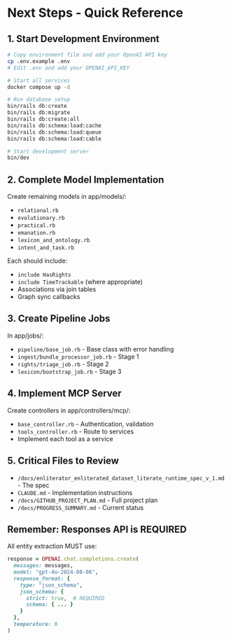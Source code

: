 # Next Steps - Quick Reference

## 1. Start Development Environment

```bash
# Copy environment file and add your OpenAI API key
cp .env.example .env
# Edit .env and add your OPENAI_API_KEY

# Start all services
docker compose up -d

# Run database setup
bin/rails db:create
bin/rails db:migrate
bin/rails db:create:all
bin/rails db:schema:load:cache
bin/rails db:schema:load:queue
bin/rails db:schema:load:cable

# Start development server
bin/dev
```

## 2. Complete Model Implementation

Create remaining models in app/models/:
- `relational.rb`
- `evolutionary.rb` 
- `practical.rb`
- `emanation.rb`
- `lexicon_and_ontology.rb`
- `intent_and_task.rb`

Each should include:
- `include HasRights`
- `include TimeTrackable` (where appropriate)
- Associations via join tables
- Graph sync callbacks

## 3. Create Pipeline Jobs

In app/jobs/:
- `pipeline/base_job.rb` - Base class with error handling
- `ingest/bundle_processor_job.rb` - Stage 1
- `rights/triage_job.rb` - Stage 2
- `lexicon/bootstrap_job.rb` - Stage 3

## 4. Implement MCP Server

Create controllers in app/controllers/mcp/:
- `base_controller.rb` - Authentication, validation
- `tools_controller.rb` - Route to services
- Implement each tool as a service

## 5. Critical Files to Review

- `/docs/enliterator_enliterated_dataset_literate_runtime_spec_v_1.md` - The spec
- `CLAUDE.md` - Implementation instructions
- `/docs/GITHUB_PROJECT_PLAN.md` - Full project plan
- `/docs/PROGRESS_SUMMARY.md` - Current status

## Remember: Responses API is REQUIRED

All entity extraction MUST use:
```ruby
response = OPENAI.chat.completions.create(
  messages: messages,
  model: "gpt-4o-2024-08-06",
  response_format: {
    type: "json_schema",
    json_schema: {
      strict: true,  # REQUIRED
      schema: { ... }
    }
  },
  temperature: 0
)
```